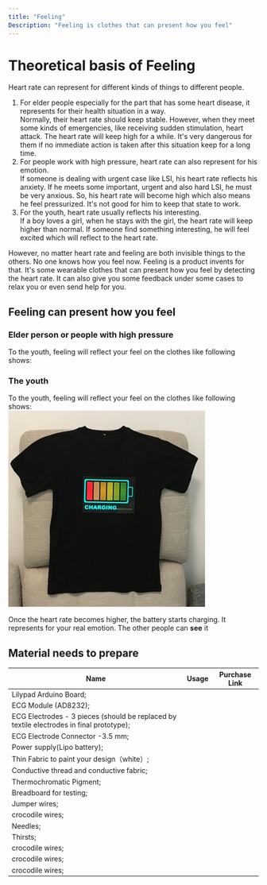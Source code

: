 ```yaml
---
title: "Feeling"
Description: "Feeling is clothes that can present how you feel"
---
```


# Theoretical basis of Feeling

Heart rate can represent for different kinds of things to different people.  
1. For elder people especially for the part that has some heart disease, it represents for their health situation in a way.  
   Normally, their heart rate should keep stable. However, when they meet some kinds of emergencies, like receiving sudden stimulation, heart attack. The heart rate will keep high for a while. It's very dangerous for them if no immediate action is taken after this situation keep for a long time.
2. For people work with high pressure, heart rate can also represent for his emotion.  
   If someone is dealing with urgent case like LSI, his heart rate reflects his anxiety. If he meets some important, urgent and also hard LSI, he must be very anxious. So, his heart rate will become high which also means he feel pressurized. It's not good for him to keep that state to work.
3. For the youth, heart rate usually reflects his interesting.  
   If a boy loves a girl, when he stays with the girl, the heart rate will keep higher than normal.
   If someone find something interesting, he will feel excited which will reflect to the heart rate.

However, no matter heart rate and feeling are both invisible things to the others. No one knows how you feel now.
Feeling is a product invents for that. It's some wearable clothes that can present how you feel by detecting the heart rate. It can also give you some feedback under some cases to relax you or even send help for you.

## Feeling can present how you feel
### Elder person or people with high pressure
To the youth, feeling will reflect your feel on the clothes like following shows: 

### The youth
To the youth, feeling will reflect your feel on the clothes like following shows:  
![charge](images/charge_clothes.png)  

Once the heart rate becomes higher, the battery starts charging. It represents for your real emotion. The other people can **see** it

## Material needs to prepare
| Name | Usage | Purchase Link |
| ---- | ----- | ------------- |
|  Lilypad Arduino Board;
|  ECG Module (AD8232);
|  ECG Electrodes - 3 pieces (should be replaced by textile electrodes in final prototype);
|  ECG Electrode Connector -3.5 mm;
|  Power supply(Lipo battery);
|  Thin Fabric to paint your design（white）;
|  Conductive thread and conductive fabric;
|  Thermochromatic Pigment;
|  Breadboard for testing;
|  Jumper wires;
|  crocodile wires;
|  Needles;
|  Thirsts;
|  crocodile wires; 
|  crocodile wires; 
|  crocodile wires;
